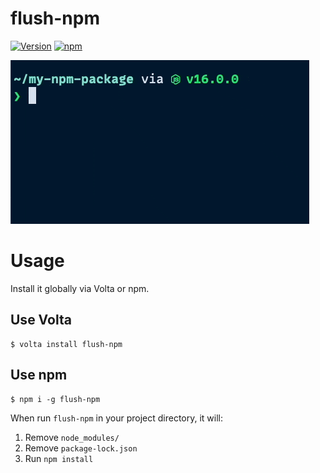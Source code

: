 flush-npm
=====

[![Version](https://img.shields.io/npm/v/flush-npm.svg)](https://npmjs.org/package/flush-npm)
[![npm](https://img.shields.io/npm/dt/flush-npm)](https://npmjs.org/package/flush-npm)

![flush-npm example](/flush-npm.gif?raw=true "flush-npm example")

# Usage
Install it globally via Volta or npm.

## Use Volta
```sh-session
$ volta install flush-npm
```

## Use npm
```sh-session
$ npm i -g flush-npm
```

When run `flush-npm` in your project directory, it will:
1. Remove `node_modules/`
2. Remove `package-lock.json`
3. Run `npm install`
